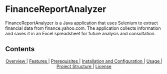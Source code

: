 # FinanceReportAnalyzer
FinanceReportAnalyzer is a Java application that uses Selenium to extract financial data from finance.yahoo.com. The application collects information and saves it in an Excel spreadsheet for future analysis and consultation.


## Contents
<p align="center">
    <a href="#overview"> Overview </a> |
    <a href="#features"> Features </a> |
    <a href="#prerequisites"> Prerequisites </a> |
    <a href="#installation"> Installation and Configuration </a> |
    <a href="#usage"> Usage </a> |
    <a href="#structure"> Project Structure </a> |
    <a href="#license"> License </a>
</p>